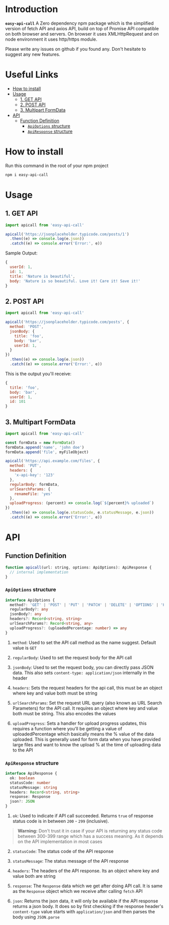 # Introduction

**`easy-api-call`** A Zero dependency npm package which is the simplified version of fetch API and axios API, build on top of Promise API compatible on both browser and servers. On browser it uses XMLHttpRequest and on node environment it uses http/https module.

Please write any issues on github if you found any. Don't hesitate to suggest any new features.

# Useful Links

- [How to install](#how-to-install)
- [Usage](#usage)
  - [1. GET API](#1-get-api)
  - [2. POST API](#2-post-api)
  - [3. Multipart FormData](#3-multipart-formdata)
- [API](#api)
  - [Function Definition](#function-definition)
    - [`ApiOptions` structure](#apioptions-structure)
    - [`ApiResponse` structure](#apiresponse-structure)

# How to install

Run this command in the root of your npm project

```sh
npm i easy-api-call
```

# Usage

## 1. GET API

```js
import apicall from 'easy-api-call'

apicall('https://jsonplaceholder.typicode.com/posts/1')
  .then((e) => console.log(e.json))
  .catch((e) => console.error('Error:', e))
```

Sample Output:

```js
{
  userId: 1,
  id: 1,
  title: 'Nature is beautiful', 
  body: 'Nature is so beautiful. Love it! Care it! Save it!' 
}
```

## 2. POST API

```js
import apicall from 'easy-api-call'

apicall('https://jsonplaceholder.typicode.com/posts', {
  method: 'POST',
  jsonBody: {
    title: 'foo',
    body: 'bar',
    userId: 1,
  }
})
  .then((e) => console.log(e.json))
  .catch((e) => console.error('Error:', e))
```

This is the output you'll receive:

```js
{
  title: 'foo',
  body: 'bar', 
  userId: 1,
  id: 101
}
```

## 3. Multipart FormData

```js
import apicall from 'easy-api-call'

const formData = new FormData()
formData.append('name', 'john doe')
formData.append('file', myFileObject)

apicall('https://api.example.com/files', {
  method: 'PUT',
  headers: {
    'x-api-key': '123'
  },
  regularBody: formData,
  urlSearchParams: {
    renameFile: 'yes'
  },
  uploadProgress: (percent) => console.log(`${percent}% uploaded`)
})
  .then((e) => console.log(e.statusCode, e.statusMessage, e.json))
  .catch((e) => console.error('Error:', e))
```


# API

## Function Definition

```js
function apicall(url: string, options: ApiOptions): ApiResponse {
  // internal implementation
}
```

### `ApiOptions` structure

```ts
interface ApiOptions {
  method?: 'GET' | 'POST' | 'PUT' | 'PATCH' | 'DELETE' | 'OPTIONS' | 'HEAD'
  regularBody?: any
  jsonBody?: any
  headers?: Record<string, string>
  urlSearchParams?: Record<string, any>
  uploadProgress?: (uploadedPercentage: number) => any
}
```

1. `method`: Used to set the API call method as the name suggest. Default value is `GET`

2. `regularBody`: Used to set the request body for the API call

3. `jsonBody`: Used to set the request body, you can directly pass JSON data. This also sets `content-type: application/json` internally in the header

4. `headers`: Sets the request headers for the api call, this must be an object where key and value both must be string

5. `urlSearchParams`: Set the request URL query (also known as URL Search Parameters) for the API call. It requires an object where key and value both must be string. This also encodes the values

6. `uploadProgress`: Sets a handler for upload progress updates, this requires a function where you'll be getting a value of uploadedPercentage which basically means the % value of the data uploaded. This is generally used for form data when you have provided large files and want to know the upload % at the time of uploading data to the API

### `ApiResponse` structure

```ts
interface ApiResponse {
  ok: boolean
  statusCode: number
  statusMessage: string
  headers: Record<string, string>
  response: Response
  json?: JSON
}
```

1. `ok`: Used to indicate if API call succeeded. Returns `true` of response status code is in between `200` - `299` (inclusive).

> **Warning:** Don't trust it in case if your API is returning any status code between 300-399 range which has a success meaning. As it depends on the API implementation in most cases

2. `statusCode`: The status code of the API response

3. `statusMessage`: The status message of the API response

4. `headers`: The headers of the API response. Its an object where key and value both are string

5. `response`: The `Response` data which we get after doing API call. It is same as the `Response` object which we receive after calling `fetch` API

6. `json`: Returns the json data, it will only be available if the API response returns a json body. It does so by first checking if the response header's `content-type` value starts with `application/json` and then parses the body using `JSON.parse`
